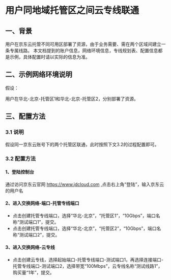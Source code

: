 # 用户同地域托管区之间云专线联通

## 一、背景

用户在京东云托管不同可用区部署了资源，由于业务需要、需在两个区域间建立一条专属线路。
本文档提到的账户信息，网络环境信息，专线规划表、配置信息都是示例，具体配置时请以实际的信息为准。

## 二、示例网络环境说明

假设：

用户在华北-北京-托管区1和华北-北京-托管区2，分别部署了资源。
 
## 三、配置方法

### 3.1 说明

假设同一京东云账号下的两个托管区联通，此时按照下文3.2的过程配置即可。

### 3.2 配置方法

#### 1、登陆控制台

通过访问京东云官网 https://www.jdcloud.com ,点击右上角“登陆”，输入京东云的用户名

#### 2、进入交换网络-端口-托管专线端口

- 点击创建托管专线端口，选择“华北-北京”，“托管区1”，“10Gbps”，端口名称“测试端口1”，提交。
- 点击创建托管专线端口，选择“华北-北京”，“托管区2”，“10Gbps”，端口名称“测试端口2”，提交。

#### 3、进入交换网络-云专线

- 点击创建云专线，选择起始端口-托管专线端口-测试端口1，再选择连接端口-托管专线端口-测试端口2，选择带宽“100Mbps”，云专线名称“测试线路1”，购买量“1年”，提交。

